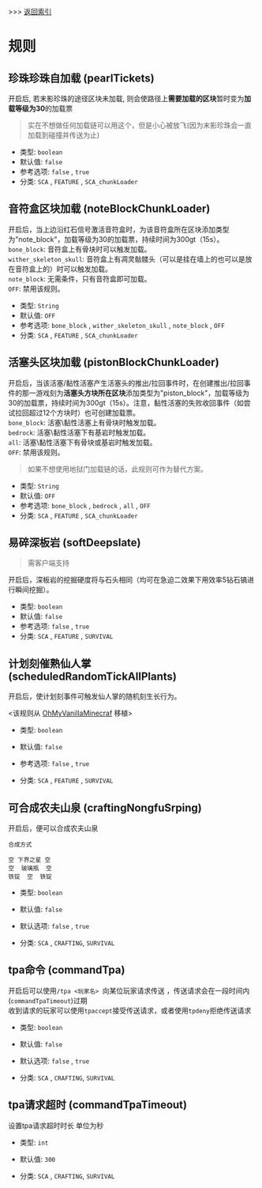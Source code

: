 \>\>\> [返回索引](/README.md)

# 规则

## 珍珠珍珠自加载 (pearlTickets)

开启后, 若末影珍珠的途径区块未加载, 则会使路径上**需要加载的区块**暂时变为**加载等级为30**的加载票

> 实在不想做任何加载链可以用这个，但是小心被放飞(因为末影珍珠会一直加载到碰撞并传送为止)

- 类型: `boolean`
- 默认值: `false`
- 参考选项: `false` , `true`
- 分类: `SCA` , `FEATURE` , `SCA_chunkLoader`


## 音符盒区块加载 (noteBlockChunkLoader)

开启后，当上边沿红石信号激活音符盒时，为该音符盒所在区块添加类型为"note_block"，加载等级为30的加载票，持续时间为300gt（15s）。
<br>
`bone_block`: 音符盒上有骨块时可以触发加载。
<br>
`wither_skeleton_skull`: 音符盒上有凋灵骷髅头（可以是挂在墙上的也可以是放在音符盒上的）时可以触发加载。
<br>
`note_block`: 无需条件，只有音符盒即可加载。
<br>
`OFF`: 禁用该规则。

- 类型: `String`
- 默认值: `OFF`
- 参考选项: `bone_block` , `wither_skeleton_skull` , `note_block` , `OFF`
- 分类: `SCA` , `FEATURE` , `SCA_chunkLoader`

## 活塞头区块加载 (pistonBlockChunkLoader)

开启后，当该活塞/黏性活塞产生活塞头的推出/拉回事件时，在创建推出/拉回事件的那一游戏刻为**活塞头方块所在区块**添加类型为"piston_block"，加载等级为30的加载票，持续时间为300gt（15s）。注意，黏性活塞的失败收回事件（如尝试拉回超过12个方块时）也可创建加载票。
<br>
`bone_block`: 活塞\黏性活塞上有骨块时触发加载。
<br>
`bedrock`: 活塞\黏性活塞下有基岩时触发加载。
<br>
`all`: 活塞\黏性活塞下有骨块或基岩时触发加载。
<br>
`OFF`: 禁用该规则。
> 如果不想使用地狱门加载链的话，此规则可作为替代方案。

- 类型: `String`
- 默认值: `OFF`
- 参考选项: `bone_block` , `bedrock` , `all` , `OFF`
- 分类: `SCA` , `FEATURE` , `SCA_chunkLoader`


## 易碎深板岩 (softDeepslate)
> 需客户端支持

开启后，深板岩的挖掘硬度将与石头相同（均可在急迫二效果下用效率5钻石镐进行瞬间挖掘）。

- 类型: `boolean`
- 默认值: `false`
- 参考选项: `false` , `true`
- 分类: `SCA` , `FEATURE` , `SURVIVAL`


## 计划刻催熟仙人掌 (scheduledRandomTickAllPlants)

开启后，使计划刻事件可触发仙人掌的随机刻生长行为。

<该规则从 [OhMyVanillaMinecraf](https://github.com/hit-mc/OhMyVanillaMinecraft) 移植>

- 类型: `boolean`

- 默认值: `false`

- 参考选项: `false` , `true`

- 分类: `SCA` , `FEATURE` , `SURVIVAL`


## 可合成农夫山泉 (craftingNongfuSrping)

开启后，便可以合成农夫山泉

```
合成方式

空 下界之星 空
空  玻璃瓶  空
铁锭  空  铁锭
```

- 类型: `boolean`

- 默认值: `false`

- 默认选项: `false` , `true`

- 分类: `SCA` , `CRAFTING`, `SURVIVAL`

## tpa命令 (commandTpa)

开启后可以使用`/tpa <玩家名> `向某位玩家请求传送 ，传送请求会在一段时间内(`commandTpaTimeout`)过期  
收到请求的玩家可以使用`tpaccept`接受传送请求，或者使用`tpdeny`拒绝传送请求  

- 类型: `boolean`

- 默认值: `false`

- 默认选项: `false` , `true`

- 分类: `SCA` , `CRAFTING`, `SURVIVAL`


## tpa请求超时 (commandTpaTimeout)

设置tpa请求超时时长 单位为秒

- 类型: `int`

- 默认值: `300`

- 分类: `SCA` , `CRAFTING`, `SURVIVAL`

